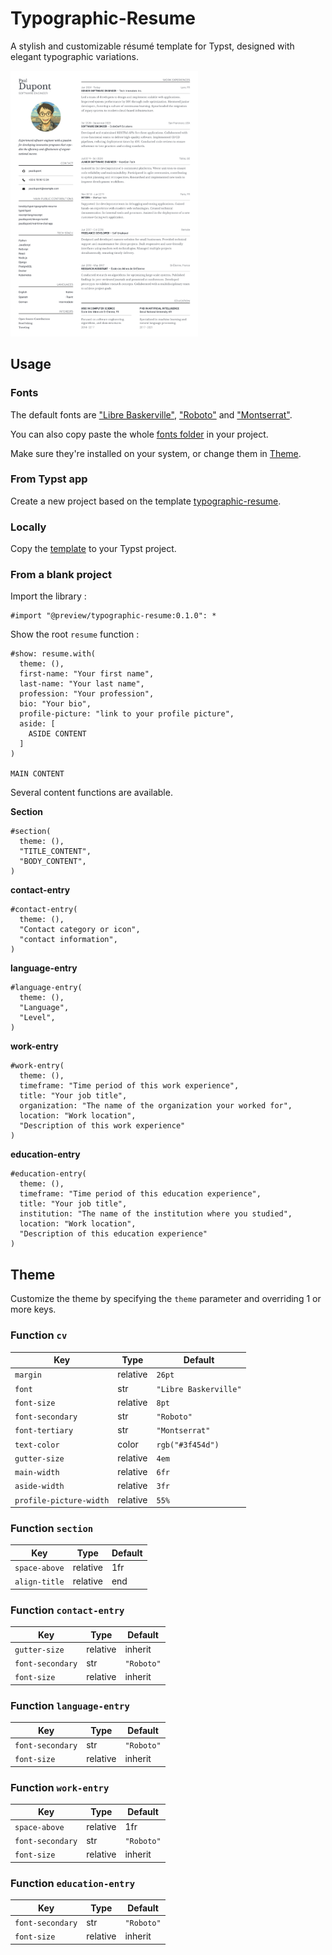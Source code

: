 # Typographic-Resume

A stylish and customizable résumé template for Typst, designed with elegant typographic variations.

<a href="thumbnail.webp">
    <img src="thumbnail.webp" alt="thumbnail" width="300" />
</a>

## Usage

### Fonts

The default fonts are ["Libre Baskerville"](https://fonts.google.com/specimen/Libre+Baskerville),
["Roboto"](https://fonts.google.com/specimen/Roboto) and ["Montserrat"](https://fonts.google.com/specimen/Montserrat).

You can also copy paste the whole [fonts folder](https://github.com/tsnobip/typst-typographic-resume/tree/main/fonts) in your project.

Make sure they're installed on your system, or change them in [Theme](#theme).

### From Typst app

Create a new project based on the template [typographic-resume](https://typst.app/universe/package/typographic-resume).

### Locally

Copy the [template](https://raw.githubusercontent.com/tsnobip/typst-typographic-resume/main/template/main.typ) to your Typst project.

### From a blank project

Import the library :

```typst
#import "@preview/typographic-resume:0.1.0": *
```

Show the root `resume` function :

```typst
#show: resume.with(
  theme: (),
  first-name: "Your first name",
  last-name: "Your last name",
  profession: "Your profession",
  bio: "Your bio",
  profile-picture: "link to your profile picture",
  aside: [
    ASIDE CONTENT
  ]
)

MAIN CONTENT
```

Several content functions are available.

**Section**

```typst
#section(
  theme: (),
  "TITLE_CONTENT",
  "BODY_CONTENT",
)
```

**contact-entry**

```typst
#contact-entry(
  theme: (),
  "Contact category or icon",
  "contact information",
)
```

**language-entry**

```typst
#language-entry(
  theme: (),
  "Language",
  "Level",
)
```

**work-entry**

```typst
#work-entry(
  theme: (),
  timeframe: "Time period of this work experience",
  title: "Your job title",
  organization: "The name of the organization your worked for",
  location: "Work location",
  "Description of this work experience"
)
```

**education-entry**

```typst
#education-entry(
  theme: (),
  timeframe: "Time period of this education experience",
  title: "Your job title",
  institution: "The name of the institution where you studied",
  location: "Work location",
  "Description of this education experience"
)
```

## Theme

Customize the theme by specifying the `theme` parameter and overriding 1 or more keys.

### Function `cv`

| Key                     | Type     | Default               |
| ----------------------- | -------- | --------------------- |
| `margin`                | relative | `26pt`                |
| `font`                  | str      | `"Libre Baskerville"` |
| `font-size`             | relative | `8pt`                 |
| `font-secondary`        | str      | `"Roboto"`            |
| `font-tertiary`         | str      | `"Montserrat"`        |
| `text-color`            | color    | `rgb("#3f454d")`      |
| `gutter-size`           | relative | `4em`                 |
| `main-width`            | relative | `6fr`                 |
| `aside-width`           | relative | `3fr`                 |
| `profile-picture-width` | relative | `55%`                 |

### Function `section`

| Key           | Type     | Default |
| ------------- | -------- | ------- |
| `space-above` | relative | 1fr     |
| `align-title` | relative | end     |

### Function `contact-entry`

| Key              | Type     | Default    |
| ---------------- | -------- | ---------- |
| `gutter-size`    | relative | inherit    |
| `font-secondary` | str      | `"Roboto"` |
| `font-size`      | relative | inherit    |

### Function `language-entry`

| Key              | Type     | Default    |
| ---------------- | -------- | ---------- |
| `font-secondary` | str      | `"Roboto"` |
| `font-size`      | relative | inherit    |

### Function `work-entry`

| Key              | Type     | Default    |
| ---------------- | -------- | ---------- |
| `space-above`    | relative | 1fr        |
| `font-secondary` | str      | `"Roboto"` |
| `font-size`      | relative | inherit    |

### Function `education-entry`

| Key              | Type     | Default    |
| ---------------- | -------- | ---------- |
| `font-secondary` | str      | `"Roboto"` |
| `font-size`      | relative | inherit    |
